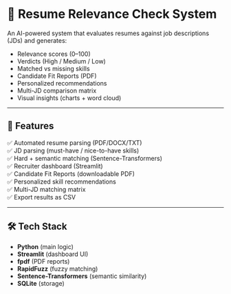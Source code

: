 # 📑 Resume Relevance Check System

An AI-powered system that evaluates resumes against job descriptions (JDs) and generates:
- Relevance scores (0–100)
- Verdicts (High / Medium / Low)
- Matched vs missing skills
- Candidate Fit Reports (PDF)
- Personalized recommendations
- Multi-JD comparison matrix
- Visual insights (charts + word cloud)

---

## 🚀 Features
✅ Automated resume parsing (PDF/DOCX/TXT)  
✅ JD parsing (must-have / nice-to-have skills)  
✅ Hard + semantic matching (Sentence-Transformers)  
✅ Recruiter dashboard (Streamlit)  
✅ Candidate Fit Reports (downloadable PDF)  
✅ Personalized skill recommendations  
✅ Multi-JD matching matrix  
✅ Export results as CSV  

---

## 🛠 Tech Stack
- **Python** (main logic)
- **Streamlit** (dashboard UI)
- **fpdf** (PDF reports)
- **RapidFuzz** (fuzzy matching)
- **Sentence-Transformers** (semantic similarity)
- **SQLite** (storage)